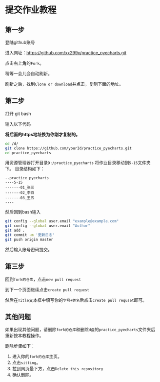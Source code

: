 # 提交作业教程

## 第一步

登陆github账号

进入网址：https://github.com/xx299x/practice_pyecharts.git

点击右上角的`Fork`。

稍等一会儿会自动刷新。

刷新之后，找到`Clone or download`并点击，复制下面的地址。

## 第二步
打开 git bash 

输入以下代码

**将后面的https地址换为你刚才复制的。**
```bash
cd /d/
git clone https://github.com/yourId/practice_pyecharts.git
cd practice_pyecharts
```
用资源管理器打开目录`D:/practice_pyecharts`
将作业目录移动到`5-15`文件夹下。
目录结构如下：
```
--practice_pyecharts
----5-15
-------01_张三
-------02_李四
-------03_王五
----
```


然后回到bash输入
```bash
git config --global user.email "example@example.com"
git config --global user.email "Author"
git add .
git commit -m '更新日志'
git push origin master
```
然后输入账号密码提交。
## 第三步
回到`fork的仓库`，点击`new pull request`

到下一个页面继续点击`create pull request`

然后在`Title`文本框中填写你的`学号+姓名`后点击`create pull requset`即可。

## 其他问题

如果出现其他问题，请删除`fork的仓库`和删除`d盘`的`practice_pyecharts`文件夹后重新按本教程操作。

删除步骤如下：

1. 进入你的`fork的仓库`主页。
2. 点击`sitting`。
3. 拉到网页最下方，点击`Delete this repository`
4. 确认删除。
